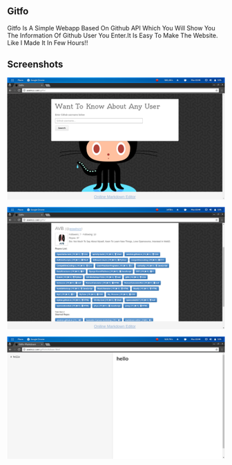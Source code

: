 ## Gitfo

Gitfo Is A Simple Webapp Based On Github API Which You Will Show You The Information Of Github User You Enter.It Is Easy To Make The Website.
Like I Made It In Few Hours!!

## Screenshots
![scr1](https://github.com/aswinzz/gitfo/blob/master/scr1.png?raw=true)

![scr2](https://github.com/aswinzz/gitfo/blob/master/scr2.png?raw=true)

![scr3](https://github.com/aswinzz/gitfo/blob/master/scr3.png?raw=true)
